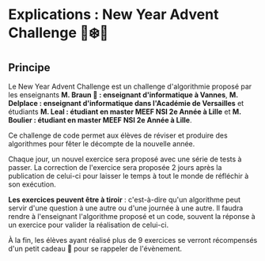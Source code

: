 # Explications : New Year Advent Challenge 🦊❄️🎉

## Principe

Le New Year Advent Challenge est un challenge d'algorithmie proposé par les enseignants **M. Braun 🦊 : enseignant d'informatique à Vannes**, **M. Delplace : enseignant d'informatique dans l'Académie de Versailles** et étudiants **M. Leal : étudiant en master MEEF NSI 2e Année à Lille** et **M. Boulier : étudiant en master MEEF NSI 2e Année à Lille**.

Ce challenge de code permet aux élèves de réviser et produire des algorithmes pour fêter le décompte de la nouvelle année.

Chaque jour, un nouvel exercice sera proposé avec une série de tests à passer. La correction de l'exercice sera proposée 2 jours après la publication de celui-ci pour laisser le temps à tout le monde de réfléchir à son exécution.

**Les exercices peuvent être à tiroir** : c'est-à-dire qu'un algorithme peut servir d'une question à une autre ou d'une journée à une autre.
Il faudra rendre à l'enseignant l'algorithme proposé et un code, souvent la réponse à un exercice pour valider la réalisation de celui-ci.

À la fin, les élèves ayant réalisé plus de 9 exercices se verront récompensés d'un petit cadeau 🦊 pour se rappeler de l'évènement.

